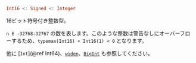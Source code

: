 ```julia
Int16 <: Signed <: Integer
```

16ビット符号付き整数型。

`n ∈ -32768:32767` の数を表します。このような整数は警告なしにオーバーフローするため、`typemax(Int16) + Int16(1) < 0` となります。

他に [`Int`](@ref Int64)、[`widen`](@ref)、[`BigInt`](@ref) も参照してください。
